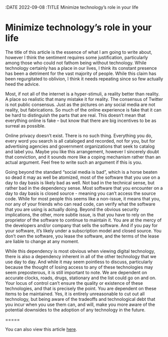 :DATE 2022-09-08
:TITLE Minimize technology’s role in your life
# Minimize technology’s role in your life

The title of this article is the essence of what I am going to write about, however I think the sentiment requires some justification, particularly among those who could not fathom being without technology. While technology certainly has a place in our lives, I think its constant presence has been a detriment for the vast majority of people. While this claim has been regurgitated to oblivion, I think it needs repeating since so few actually heed the advice.

Most, if not all of the internet is a hyper-stimuli, a reality better than reality. A place so realistic that many mistake it for reality. The consensus of Twitter is not public consensus. Just as the pictures on any social media are not reality, but fabrications. So much of the online experience is fake that it can be hard to distinguish the parts that are real. This doesn’t mean that everything online is fake – but know that there are big incentives to be as surreal as possible.

Online privacy doesn’t exist. There is no such thing. Everything you do, every word you search is all cataloged and recorded, not for you, but for advertising agencies and government organizations that seek to catalog and label you. Maybe you like this arrangement, however I sincerely doubt that conviction, and it sounds more like a coping mechanism rather than an actual argument. Feel free to write such an argument if this is you.

Going beyond the standard “social media is bad”, which is a horse beaten so dead it may as well be atomized, most of the software that you use on a day to day basis is likely bad as well. Not bad in the technical sense, but rather bad in the dependency sense. Most software that you encounter on a day to day basis is closed source - meaning you can’t access the source code. While for most people this seems like a non-issue, it means that you, nor any of your friends who can read code, can verify what the software that you are using is actually doing. Beyond the obvious security implications, the other, more subtle issue, is that you have to rely on the proprietor of the software to continue to maintain it. You are at the mercy of the developers and/or company that sells the software. And if you pay for your software, it’s likely under a subscription model and closed source. You don’t own the software, you lease the software, and the terms of the lease are liable to change at any moment.

While this dependency is most obvious when viewing digital technology, there is also a dependency inherent in all of the other technology that we use day to day. And while it may seem pointless to discuss, particularly because the thought of losing access to any of these technologies may seem preposterous, it is still important to note. We are dependent on accurate clocks, roads, drugs, stationary and the list could go on and on. Your locus of control can’t ensure the quality or existence of these technologies, and that is precisely the point. You are dependent on these items to be maintained. Yes, it is entirely unreasonable to cut out all technology, but being aware of the tradeoffs and technological debt that you incur when you use them can, and will, make you more aware of the potential downsides to the adoption of any technology in the future.

=====

You can also view this article [here](https://www.valpotorch.com/opinion/article_66c1d930-2feb-11ed-beb2-eb7c5b3c447f.html).
